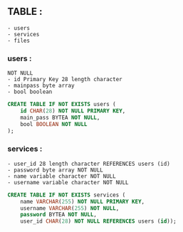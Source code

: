 ## TABLE :

	- users 
	- services
	- files

### users :
	NOT NULL
	- id Primary Key 28 length character
	- mainpass byte array
	- bool boolean

```sql
CREATE TABLE IF NOT EXISTS users (
    id CHAR(28) NOT NULL PRIMARY KEY,
    main_pass BYTEA NOT NULL,
    bool BOOLEAN NOT NULL
);
```

### services : 

	- user_id 28 length character REFERENCES users (id)
	- password byte array NOT NULL 
	- name variable character NOT NULL
	- username variable character NOT NULL

```sql
CREATE TABLE IF NOT EXISTS services (
	name VARCHAR(255) NOT NULL PRIMARY KEY,
	username VARCHAR(255) NOT NULL,
	password BYTEA NOT NULL,
	user_id CHAR(28) NOT NULL REFERENCES users (id));
```

